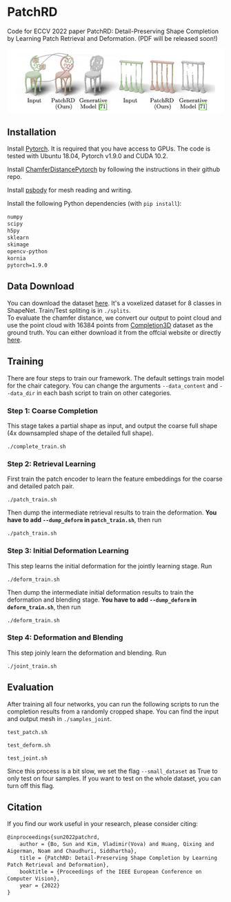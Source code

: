# PatchRD
Code for ECCV 2022 paper PatchRD: Detail-Preserving Shape Completion by Learning Patch Retrieval and Deformation. (PDF will be released soon!)
<p align="center"> 
<img src="Teaser.png">
</p>

## Installation
Install [Pytorch](https://pytorch.org/get-started/locally/). It is required that you have access to GPUs. The code is tested with Ubuntu 18.04, Pytorch v1.9.0 and CUDA 10.2.

Install [ChamferDistancePytorch](https://github.com/ThibaultGROUEIX/ChamferDistancePytorch) by following the instructions in their github repo. 

Install [psbody](https://github.com/MPI-IS/mesh) for mesh reading and writing. 

Install the following Python dependencies (with `pip install`):

    numpy
    scipy
    h5py
    sklearn
    skimage
    opencv-python
    kornia
    pytorch=1.9.0

## Data Download
You can download the dataset [here](https://www.dropbox.com/s/phiw7kjw7d1dfu4/data.zip?dl=0). It's a voxelized dataset for 8 classes in ShapeNet. Train/Test spliting is in `./splits`.  
To evaluate the chamfer distance, we convert our output to point cloud and use the point cloud with 16384 points from [Completion3D](https://completion3d.stanford.edu/) dataset as the ground truth. You can either download it from the offcial website or directly [here](https://www.dropbox.com/s/e1g071m10xm7zug/completion3d.zip?dl=0).  

## Training 
There are four steps to train our framework. 
The default settings train model for the chair category. You can change the arguments `--data_content` and `--data_dir` in each bash script to train on other categories. 

### Step 1: Coarse Completion 
This stage takes a partial shape as input, and output the coarse full shape (4x downsampled shape of the detailed full shape). 
```
./complete_train.sh
```

### Step 2: Retrieval Learning 
First train the patch encoder to learn the feature embeddings for the coarse and detailed patch pair. 
```
./patch_train.sh
```
Then dump the intermediate retrieval results to train the deformation. **You have to add `--dump_deform` in `patch_train.sh`**, then run 

```
./patch_train.sh
```

### Step 3: Initial Deformation Learning 
This step learns the initial deformation for the jointly learning stage. Run

```
./deform_train.sh
```
Then dump the intermediate initial deformation results to train the deformation and blending stage. **You have to add `--dump_deform` in `deform_train.sh`**, then run 

```
./deform_train.sh
```

### Step 4: Deformation and Blending 
This step joinly learn the deformation and blending. Run 
```
./joint_train.sh 
```

## Evaluation 
After training all four networks, you can run the following scripts to run the completion results from a randomly cropped shape. You can find the input and output mesh in `./samples_joint`. 
```
test_patch.sh
```

```
test_deform.sh
```

```
test_joint.sh
```
Since this process is a bit slow, we set the flag `--small_dataset` as True to only test on four samples. If you want to test on the whole dataset, you can turn off this flag. 


## Citation 
If you find our work useful in your research, please consider citing:

    @inproceedings{sun2022patchrd,
        author = {Bo, Sun and Kim, Vladimir(Vova) and Huang, Qixing and Aigerman, Noam and Chaudhuri, Siddhartha},
        title = {PatchRD: Detail-Preserving Shape Completion by Learning Patch Retrieval and Deformation},
        booktitle = {Proceedings of the IEEE European Conference on Computer Vision},
        year = {2022}
    }
